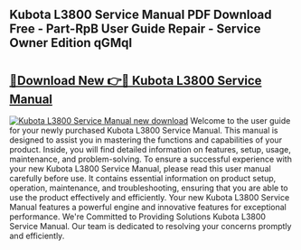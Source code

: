 ## Kubota L3800 Service Manual PDF Download Free - Part-RpB User Guide Repair - Service Owner Edition qGMqI

# <h2><a href="http://bc88273.oget.top/?id=Kubota+L3800+Service+Manual">🔗Download New 👉🔴 Kubota L3800 Service Manual</a></h2>

[![Kubota L3800 Service Manual new download](https://i.imgur.com/5g1atiW.png)](http://bc88273.oget.top/?id=Kubota+L3800+Service+Manual)
Welcome to the user guide for your newly purchased Kubota L3800 Service Manual. This manual is designed to assist you in mastering the functions and capabilities of your product. Inside, you will find detailed information on features, setup, usage, maintenance, and problem-solving. To ensure a successful experience with your new Kubota L3800 Service Manual, please read this user manual carefully before use. It contains essential information on product setup, operation, maintenance, and troubleshooting, ensuring that you are able to use the product effectively and efficiently. Your new Kubota L3800 Service Manual features a powerful engine and innovative features for exceptional performance. We're Committed to Providing Solutions Kubota L3800 Service Manual. Our team is dedicated to resolving your concerns promptly and efficiently.
